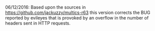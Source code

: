 06/12/2016: Based upon the sources in https://github.com/jackuzzy/multics-r63 this version corrects the BUG reported by evileyes that is provoked by an overflow in the number of headers sent in HTTP requests.

